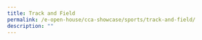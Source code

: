 ```yaml
---
title: Track and Field
permalink: /e-open-house/cca-showcase/sports/track-and-field/
description: ""
---
```


